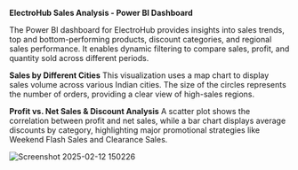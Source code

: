 **ElectroHub Sales Analysis - Power BI Dashboard**

The Power BI dashboard for ElectroHub provides insights into sales trends, top and bottom-performing products, discount categories, and regional sales performance. It enables dynamic filtering to compare sales, profit, and quantity sold across different periods.

**Sales by Different Cities**
This visualization uses a map chart to display sales volume across various Indian cities. The size of the circles represents the number of orders, providing a clear view of high-sales regions.

**Profit vs. Net Sales & Discount Analysis**
A scatter plot shows the correlation between profit and net sales, while a bar chart displays average discounts by category, highlighting major promotional strategies like Weekend Flash Sales and Clearance Sales.

![Screenshot 2025-02-12 150226](https://github.com/user-attachments/assets/e8617c3d-c67b-4d72-a848-98d8a69066d7)
